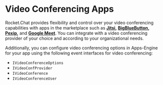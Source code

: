 # Video Conferencing Apps

Rocket.Chat provides flexibility and control over your video conferencing capabilities with apps in the marketplace such as [**Jitsi**](https://www.rocket.chat/apps/jitsi-meet)**,** [**BigBlueButton**](https://www.rocket.chat/apps/bigbluebutton)**,** [**Pexip**](https://www.rocket.chat/apps/pexip)**,** and [**Google Meet**](https://www.rocket.chat/apps/google-meet). You can integrate with a video conferencing provider of your choice and according to your organizational needs.

Additionally, you can configure video conferencing options in Apps-Engine for your app using the following event interfaces for video conferencing:&#x20;

* `IVideoConferenceOptions`
* `IVideoConfProvider`
* `IVideoConference`
* `IVideoConferenceUser`
